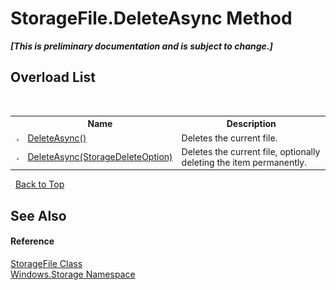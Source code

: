 # StorageFile.DeleteAsync Method 
 _**\[This is preliminary documentation and is subject to change.\]**_


## Overload List
&nbsp;<table><tr><th></th><th>Name</th><th>Description</th></tr><tr><td>![Public method](media/pubmethod.gif "Public method")</td><td><a href="M_Windows_Storage_StorageFile_DeleteAsync">DeleteAsync()</a></td><td>
Deletes the current file.</td></tr><tr><td>![Public method](media/pubmethod.gif "Public method")</td><td><a href="M_Windows_Storage_StorageFile_DeleteAsync_1">DeleteAsync(StorageDeleteOption)</a></td><td>
Deletes the current file, optionally deleting the item permanently.</td></tr></table>&nbsp;
<a href="#storagefile.deleteasync-method">Back to Top</a>

## See Also


#### Reference
<a href="T_Windows_Storage_StorageFile">StorageFile Class</a><br /><a href="N_Windows_Storage">Windows.Storage Namespace</a><br />